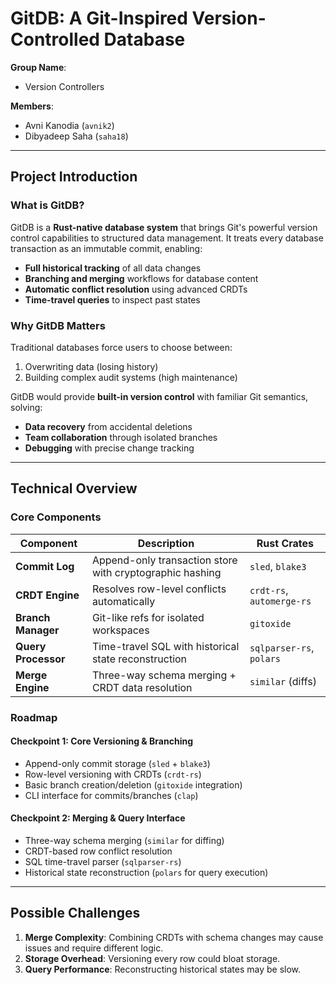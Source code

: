 # GitDB: A Git-Inspired Version-Controlled Database
**Group Name**:
- Version Controllers

**Members**:
- Avni Kanodia (`avnik2`)  
- Dibyadeep Saha (`saha18`)

---

## **Project Introduction**  
### What is GitDB?
GitDB is a **Rust-native database system** that brings Git's powerful version control capabilities to structured data management. It treats every database transaction as an immutable commit, enabling:

- **Full historical tracking** of all data changes
- **Branching and merging** workflows for database content
- **Automatic conflict resolution** using advanced CRDTs
- **Time-travel queries** to inspect past states

### Why GitDB Matters
Traditional databases force users to choose between:
1. Overwriting data (losing history)
2. Building complex audit systems (high maintenance)

GitDB would provide **built-in version control** with familiar Git semantics, solving:
- **Data recovery** from accidental deletions
- **Team collaboration** through isolated branches
- **Debugging** with precise change tracking

---

## **Technical Overview**  

### **Core Components**  
| Component               | Description                                                                 | Rust Crates               |  
|-------------------------|-----------------------------------------------------------------------------|---------------------------|  
| **Commit Log**          | Append-only transaction store with cryptographic hashing                    | `sled`, `blake3`          |  
| **CRDT Engine**         | Resolves row-level conflicts automatically                                  | `crdt-rs`, `automerge-rs` |  
| **Branch Manager**      | Git-like refs for isolated workspaces                                       | `gitoxide`                |  
| **Query Processor**     | Time-travel SQL with historical state reconstruction                        | `sqlparser-rs`, `polars`  |  
| **Merge Engine**        | Three-way schema merging + CRDT data resolution                             | `similar` (diffs)         |  

### **Roadmap**  
#### **Checkpoint 1: Core Versioning & Branching**  
- Append-only commit storage (`sled` + `blake3`)
- Row-level versioning with CRDTs (`crdt-rs`)  
- Basic branch creation/deletion (`gitoxide` integration)
- CLI interface for commits/branches (`clap`)  

#### **Checkpoint 2: Merging & Query Interface**  
- Three-way schema merging (`similar` for diffing)  
- CRDT-based row conflict resolution  
- SQL time-travel parser (`sqlparser-rs`)  
- Historical state reconstruction (`polars` for query execution) 

---

## **Possible Challenges**  
1. **Merge Complexity**: Combining CRDTs with schema changes may cause issues and require different logic.  
2. **Storage Overhead**: Versioning every row could bloat storage.  
3. **Query Performance**: Reconstructing historical states may be slow. 
